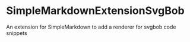 # SimpleMarkdownExtensionSvgBob
An extension for SimpleMarkdown to add a renderer for svgbob code snippets
